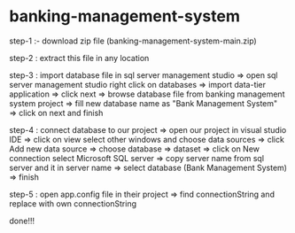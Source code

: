 # banking-management-system
step-1 :- download zip file (banking-management-system-main.zip)

step-2 : extract this file in any location

step-3 : import database file in sql server management studio
	=> open sql server management studio right click on databases 
	=> import data-tier application 
	=> click next 
	=> browse database file from banking management system project 
	=> fill new database name as "Bank Management System"	
	=> click on next and finish
 
step-4 : connect database to our project
	=> open our project in visual studio IDE
	=> click on view select other windows and choose data sources 
	=> click Add new data source 
	=> choose database => dataset
	=> click on New connection select Microsoft SQL server
	=> copy server name from sql server and it in server name
	=> select database (Bank Management System)
	=> finish

step-5 : open app.config file in their project 
	=> find connectionString and replace with own connectionString  
	
done!!!
	

